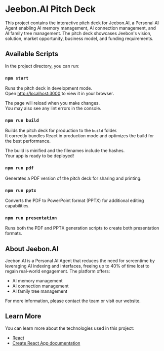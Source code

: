 # Jeebon.AI Pitch Deck

This project contains the interactive pitch deck for Jeebon.AI, a Personal AI Agent enabling AI memory management, AI connection management, and AI family tree management. The pitch deck showcases Jeebon's vision, solution, market opportunity, business model, and funding requirements.

## Available Scripts

In the project directory, you can run:

### `npm start`

Runs the pitch deck in development mode.\
Open [http://localhost:3000](http://localhost:3000) to view it in your browser.

The page will reload when you make changes.\
You may also see any lint errors in the console.

### `npm run build`

Builds the pitch deck for production to the `build` folder.\
It correctly bundles React in production mode and optimizes the build for the best performance.

The build is minified and the filenames include the hashes.\
Your app is ready to be deployed!

### `npm run pdf`

Generates a PDF version of the pitch deck for sharing and printing.

### `npm run pptx`

Converts the PDF to PowerPoint format (PPTX) for additional editing capabilities.

### `npm run presentation`

Runs both the PDF and PPTX generation scripts to create both presentation formats.

## About Jeebon.AI

Jeebon.AI is a Personal AI Agent that reduces the need for screentime by leveraging AI indexing and interfaces, freeing up to 40% of time lost to regain real-world engagement. The platform offers:

- AI memory management
- AI connection management
- AI family tree management

For more information, please contact the team or visit our website.

## Learn More

You can learn more about the technologies used in this project:

- [React](https://reactjs.org/)
- [Create React App documentation](https://facebook.github.io/create-react-app/docs/getting-started)
